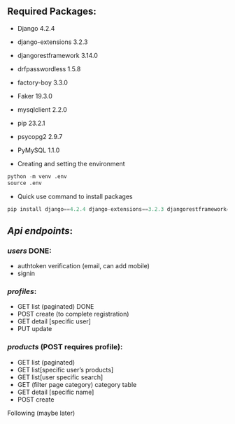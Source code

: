 ## Required Packages:
- Django              4.2.4
- django-extensions   3.2.3
- djangorestframework 3.14.0
- drfpasswordless     1.5.8
- factory-boy         3.3.0
- Faker               19.3.0
- mysqlclient         2.2.0
- pip                 23.2.1
- psycopg2            2.9.7
- PyMySQL             1.1.0

- Creating and setting the environment 
```python
python -m venv .env
source .env
```

- Quick use command to install packages
```python
pip install django==4.2.4 django-extensions==3.2.3 djangorestframework==3.14.0 drfpasswordless==1.5.8 factory-boy==3.3.0 Faker==19.3.0 mysqlclient==2.2.0 pyMySQL==1.1.0

```

## *Api endpoints*:

### _users_ DONE:
- authtoken verification (email, can add mobile)
- signin
  
### _profiles_:
- GET list (paginated) DONE
- POST create (to complete registration)
- GET detail [specific user]
- PUT update
  
### _products_ (POST requires profile):
- GET list (paginated)
- GET list[specific user’s products]
- GET list[user specific search]
- GET (filter page category) category table
- GET detail [specific name]
- POST create
  
Following (maybe later)

